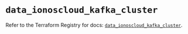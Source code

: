 # `data_ionoscloud_kafka_cluster`

Refer to the Terraform Registry for docs: [`data_ionoscloud_kafka_cluster`](https://registry.terraform.io/providers/ionos-cloud/ionoscloud/6.7.3/docs/data-sources/kafka_cluster).
